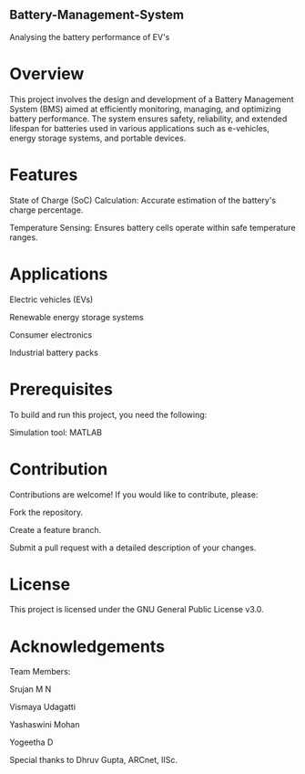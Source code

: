 ## Battery-Management-System
Analysing the battery performance of EV's

# Overview
This project involves the design and development of a Battery Management System (BMS) aimed at efficiently monitoring, managing, and optimizing battery performance. The system ensures safety, reliability, and extended lifespan for batteries used in various applications such as e-vehicles, energy storage systems, and portable devices.

# Features

State of Charge (SoC) Calculation: Accurate estimation of the battery's charge percentage.

Temperature Sensing: Ensures battery cells operate within safe temperature ranges.

# Applications
Electric vehicles (EVs)

Renewable energy storage systems

Consumer electronics

Industrial battery packs

# Prerequisites
To build and run this project, you need the following:

Simulation tool: MATLAB 

# Contribution
Contributions are welcome! If you would like to contribute, please:

Fork the repository.

Create a feature branch.

Submit a pull request with a detailed description of your changes.

# License
This project is licensed under the GNU General Public License v3.0.

# Acknowledgements
Team Members: 

Srujan M N 

Vismaya Udagatti

Yashaswini Mohan

Yogeetha D


Special thanks to Dhruv Gupta, ARCnet, IISc.

